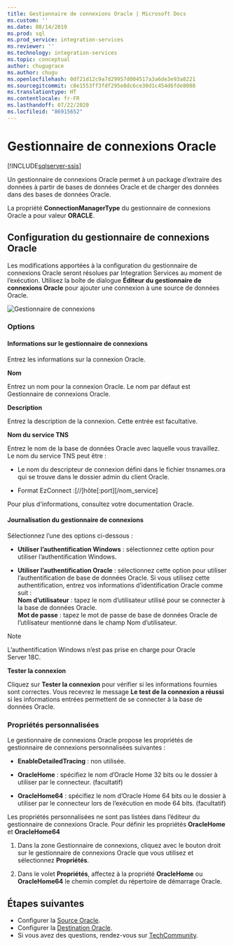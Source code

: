```yaml
---
title: Gestionnaire de connexions Oracle | Microsoft Docs
ms.custom: ''
ms.date: 08/14/2019
ms.prod: sql
ms.prod_service: integration-services
ms.reviewer: ''
ms.technology: integration-services
ms.topic: conceptual
author: chugugrace
ms.author: chugu
ms.openlocfilehash: 0df21d12c9a7d29957d004517a3a6de3e93a8221
ms.sourcegitcommit: c8e1553ff3fdf295e8dc6ce30d1c454d6fde8088
ms.translationtype: HT
ms.contentlocale: fr-FR
ms.lasthandoff: 07/22/2020
ms.locfileid: "86915652"
---
```

# <a name="oracle-connection-manager"></a>Gestionnaire de connexions Oracle

[!INCLUDE[sqlserver-ssis](../../includes/applies-to-version/sqlserver-ssis.md)]

Un gestionnaire de connexions Oracle permet à un package d’extraire des données à partir de bases de données Oracle et de charger des données dans des bases de données Oracle.

La propriété **ConnectionManagerType** du gestionnaire de connexions Oracle a pour valeur **ORACLE**.

## <a name="configuring-the-oracle-connection-manager"></a>Configuration du gestionnaire de connexions Oracle

Les modifications apportées à la configuration du gestionnaire de connexions Oracle seront résolues par Integration Services au moment de l’exécution. Utilisez la boîte de dialogue **Éditeur du gestionnaire de connexions Oracle** pour ajouter une connexion à une source de données Oracle.

![Gestionnaire de connexions](media/oracle-connection-manager.png)

### <a name="options"></a>Options

#### <a name="connection-manager-information"></a>Informations sur le gestionnaire de connexions

Entrez les informations sur la connexion Oracle.

**Nom**

Entrez un nom pour la connexion Oracle. Le nom par défaut est Gestionnaire de connexions Oracle. 

**Description** 

Entrez la description de la connexion. Cette entrée est facultative.

**Nom du service TNS**

Entrez le nom de la base de données Oracle avec laquelle vous travaillez. Le nom du service TNS peut être :

- Le nom du descripteur de connexion défini dans le fichier tnsnames.ora qui se trouve dans le dossier admin du client Oracle.

- Format EzConnect :[//]hôte[:port][/nom_service]

Pour plus d'informations, consultez votre documentation Oracle.

#### <a name="connection-manager-logging"></a>Journalisation du gestionnaire de connexions

Sélectionnez l’une des options ci-dessous :

- **Utiliser l’authentification Windows** : sélectionnez cette option pour utiliser l’authentification Windows.

- **Utiliser l’authentification Oracle** : sélectionnez cette option pour utiliser l’authentification de base de données Oracle. Si vous utilisez cette authentification, entrez vos informations d’identification Oracle comme suit :  
    **Nom d’utilisateur** : tapez le nom d’utilisateur utilisé pour se connecter à la base de données Oracle.  
    **Mot de passe** : tapez le mot de passe de base de données Oracle de l’utilisateur mentionné dans le champ Nom d’utilisateur.

> [!NOTE]
>
>L’authentification Windows n’est pas prise en charge pour Oracle Server 18C.

**Tester la connexion**

Cliquez sur **Tester la connexion** pour vérifier si les informations fournies sont correctes. Vous recevrez le message **Le test de la connexion a réussi** si les informations entrées permettent de se connecter à la base de données Oracle.

### <a name="custom-properties"></a>Propriétés personnalisées

Le gestionnaire de connexions Oracle propose les propriétés de gestionnaire de connexions personnalisées suivantes :

- **EnableDetailedTracing** : non utilisée.

- **OracleHome** : spécifiez le nom d’Oracle Home 32 bits ou le dossier à utiliser par le connecteur. (facultatif)

- **OracleHome64** : spécifiez le nom d’Oracle Home 64 bits ou le dossier à utiliser par le connecteur lors de l’exécution en mode 64 bits. (facultatif)

Les propriétés personnalisées ne sont pas listées dans l’éditeur du gestionnaire de connexions Oracle. Pour définir les propriétés **OracleHome** et **OracleHome64**

1. Dans la zone Gestionnaire de connexions, cliquez avec le bouton droit sur le gestionnaire de connexions Oracle que vous utilisez et sélectionnez **Propriétés**.

2. Dans le volet **Propriétés**, affectez à la propriété **OracleHome** ou **OracleHome64** le chemin complet du répertoire de démarrage Oracle.

## <a name="next-steps"></a>Étapes suivantes

- Configurer la [Source Oracle](oracle-source.md).
- Configurer la [Destination Oracle](oracle-destination.md).
- Si vous avez des questions, rendez-vous sur [TechCommunity](https://aka.ms/AA5u35j).
